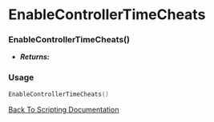# EnableControllerTimeCheats

### EnableControllerTimeCheats()
- ***Returns:*** 

### Usage

```Lua
EnableControllerTimeCheats()
```


[Back To Scripting Documentation](../README.md)
